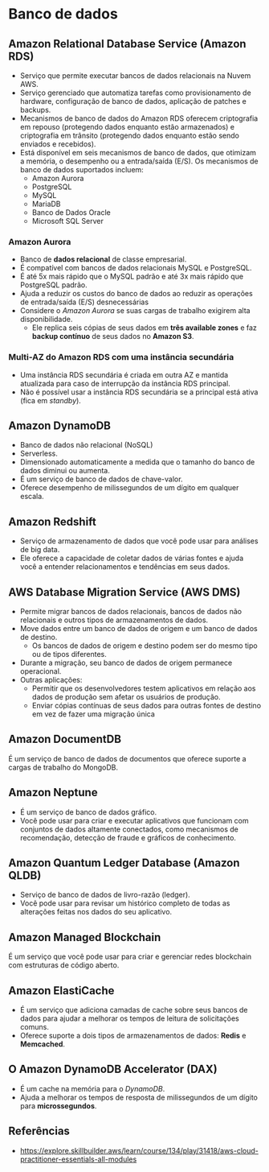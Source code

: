 # Banco de dados

## Amazon Relational Database Service (Amazon RDS)

- Serviço que permite executar bancos de dados relacionais na Nuvem AWS.
- Serviço gerenciado que automatiza tarefas como provisionamento de hardware, configuração de banco de dados, aplicação de patches e backups.
- Mecanismos de banco de dados do Amazon RDS oferecem criptografia em repouso (protegendo dados enquanto estão armazenados) e criptografia em trânsito (protegendo dados enquanto estão sendo enviados e recebidos).
- Está disponível em seis mecanismos de banco de dados, que otimizam a memória, o desempenho ou a entrada/saída (E/S). Os mecanismos de banco de dados suportados incluem:
    - Amazon Aurora
    - PostgreSQL
    - MySQL
    - MariaDB
    - Banco de Dados Oracle
    - Microsoft SQL Server

### Amazon Aurora

- Banco de **dados relacional** de classe empresarial.
- É compatível com bancos de dados relacionais MySQL e PostgreSQL.
- É até 5x mais rápido que o MySQL padrão e até 3x mais rápido que PostgreSQL padrão.
- Ajuda a reduzir os custos do banco de dados ao reduzir as operações de entrada/saída (E/S) desnecessárias
- Considere o *Amazon Aurora* se suas cargas de trabalho exigirem alta disponibilidade.
    - Ele replica seis cópias de seus dados em **três available zones** e faz **backup contínuo** de seus dados no **Amazon S3**.

### Multi-AZ do Amazon RDS com uma instância secundária

- Uma instância RDS secundária é criada em outra AZ e mantida atualizada para caso de interrupção da instância RDS principal.
- Não é possível usar a instância RDS secundária se a principal está ativa (fica em *standby*).

## Amazon DynamoDB

- Banco de dados não relacional (NoSQL)
- Serverless.
- Dimensionado automaticamente a medida que o tamanho do banco de dados diminui ou aumenta.
- É um serviço de banco de dados de chave-valor.
- Oferece desempenho de milissegundos de um dígito em qualquer escala.

## Amazon Redshift

- Serviço de armazenamento de dados que você pode usar para análises de big data.
- Ele oferece a capacidade de coletar dados de várias fontes e ajuda você a entender relacionamentos e tendências em seus dados.

## AWS Database Migration Service (AWS DMS)

- Permite migrar bancos de dados relacionais, bancos de dados não relacionais e outros tipos de armazenamentos de dados.
- Move dados entre um banco de dados de origem e um banco de dados de destino.
    - Os bancos de dados de origem e destino podem ser do mesmo tipo ou de tipos diferentes.
- Durante a migração, seu banco de dados de origem permanece operacional.
- Outras aplicações:
    - Permitir que os desenvolvedores testem aplicativos em relação aos dados de produção sem afetar os usuários de produção.
    - Enviar cópias contínuas de seus dados para outras fontes de destino em vez de fazer uma migração única

## Amazon DocumentDB

É um serviço de banco de dados de documentos que oferece suporte a cargas de trabalho do MongoDB.

## Amazon Neptune

- É um serviço de banco de dados gráfico.
- Você pode usar para criar e executar aplicativos que funcionam com conjuntos de dados altamente conectados, como mecanismos de recomendação, detecção de fraude e gráficos de conhecimento.

## Amazon Quantum Ledger Database (Amazon QLDB)

- Serviço de banco de dados de livro-razão (ledger).
- Você pode usar para revisar um histórico completo de todas as alterações feitas nos dados do seu aplicativo.

## Amazon Managed Blockchain

É um serviço que você pode usar para criar e gerenciar redes blockchain com estruturas de código aberto.

## Amazon ElastiCache

- É um serviço que adiciona camadas de cache sobre seus bancos de dados para ajudar a melhorar os tempos de leitura de solicitações comuns.
- Oferece suporte a dois tipos de armazenamentos de dados: **Redis** e **Memcached**.

## O Amazon DynamoDB Accelerator (DAX)

- É um cache na memória para o *DynamoDB*.
- Ajuda a melhorar os tempos de resposta de milissegundos de um dígito para **microssegundos**.

## Referências

- <https://explore.skillbuilder.aws/learn/course/134/play/31418/aws-cloud-practitioner-essentials-all-modules>
